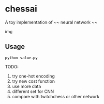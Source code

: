 # chessai

A toy implementation of ~~ neural network ~~ 

img

Usage
-----
```
python value.py
```

TODO:
1. try one-hot encoding
2. try new cost function
3. use more data
4. different set for CNN
5. compare with twitchchess or other network

